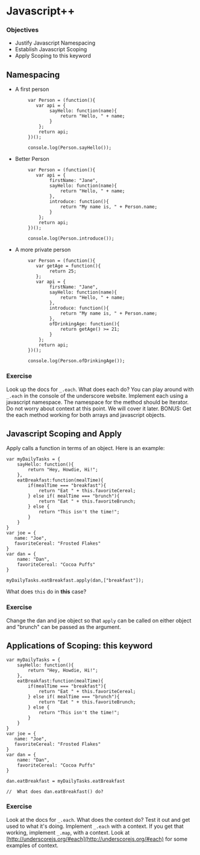 
# Javascript++

### Objectives

* Justify Javascript Namespacing
* Establish Javascript Scoping
* Apply Scoping to this keyword

## Namespacing

   * A first person 

```
        var Person = (function(){
           var api = {
                sayHello: function(name){
                    return "Hello, " + name;
                }
            };
            return api;
        })();
        
        console.log(Person.sayHello());
```

* Better Person

```
        var Person = (function(){
           var api = {
                firstName: "Jane",
                sayHello: function(name){
                    return "Hello, " + name;
                },
                introduce: function(){
                    return "My name is, " + Person.name;
                }
            };
            return api;
        })();
        
        console.log(Person.introduce());
```

* A more private person

```
        var Person = (function(){
           var getAge = function(){
                return 25;
           };
           var api = {
                firstName: "Jane",
                sayHello: function(name){
                    return "Hello, " + name;
                },
                introduce: function(){
                    return "My name is, " + Person.name;
                },
                ofDrinkingAge: function(){
                    return getAge() >= 21;
                }
            };
            return api;
        })();
        
        console.log(Person.ofDrinkingAge());
```
    



### Exercise

Look up the docs for `_.each`.   What does each do? You can play around with `_.each` in the console of the underscore website.  Implement each using a javascript namespace.  The namespace for the method should be Iterator.  Do not worry about context at this point.  We will cover it later.  BONUS: Get the each method working for both arrays and javascript objects.

## Javascript Scoping and Apply

Apply calls a function in terms of an object.  Here is an example:

```
var myDailyTasks = {
    sayHello: function(){
        return "Hey, Howdie, Hi!";
    },
    eatBreakfast:function(mealTime){
        if(mealTime === "breakfast"){
            return "Eat " + this.favoriteCereal;
        } else if( mealTime === "brunch"){
            return "Eat " + this.favoriteBrunch;
        } else {
            return "This isn't the time!";
        }
    }
}
var joe = {
   name: "Joe",
   favoriteCereal: "Frosted Flakes"
}
var dan = {
    name: "Dan",
    favoriteCereal: "Cocoa Puffs"
}

myDailyTasks.eatBreakfast.apply(dan,["breakfast"]);
```

What does `this` do in __this__ case?

### Exercise

Change the dan and joe object so that `apply` can be called on either object and "brunch" can be passed as the argument.

## Applications of Scoping: this keyword

```
var myDailyTasks = {
    sayHello: function(){
        return "Hey, Howdie, Hi!";
    },
    eatBreakfast:function(mealTime){
        if(mealTime === "breakfast"){
            return "Eat " + this.favoriteCereal;
        } else if( mealTime === "brunch"){
            return "Eat " + this.favoriteBrunch;
        } else {
            return "This isn't the time!";
        }
    }
}
var joe = {
   name: "Joe",
   favoriteCereal: "Frosted Flakes"
}
var dan = {
    name: "Dan",
    favoriteCereal: "Cocoa Puffs"
}

dan.eatBreakfast = myDailyTasks.eatBreakfast

//  What does dan.eatBreakfast() do?
```

### Exercise

Look at the docs for `_.each`.  What does the context do?  Test it out and get used to what it's doing.  Implement `_.each` with a context.  If you get that working, implement `_.map`, with a context. Look at [http://underscorejs.org/#each](http://underscorejs.org/#each) for some examples of context.
